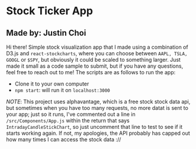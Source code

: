 # Stock Ticker App

## Made by: Justin Choi

Hi there! Simple stock visualization app that I made using a combination of D3.js and `react-stockcharts`, where you can choose between `AAPL, TSLA, GOOGL` or `$SPY`, but obviously it could be scaled to something larger. Just made it small as a code sample to submit, but if you have any questions, feel free to reach out to me! The scripts are as follows to run the app:

- Clone it to your own computer
- `npm start`: will run it on `localhost:3000`

_NOTE_: This project uses alphavantage, which is a free stock stock data api, but sometimes when you have too many requests, no more datat is sent to your app; just so it runs, I've commented out a line in `/src/Components/App.js` within the return that says `IntradayCandleStickChart`, so just uncomment that line to test to see if it starts working again. If not, my apologies, the API probably has capped out how many times I can access the stock data ://
